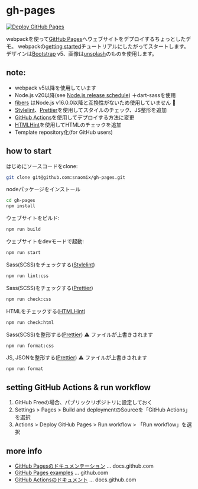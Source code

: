 # gh-pages

[![Deploy GitHub Pages](../../actions/workflows/build.yml/badge.svg)](../../actions/workflows/build.yml)

webpackを使って[GitHub Pages]へウェブサイトをデプロイするちょっとしたデモ。
webpackの[getting started]チュートリアルにしたがってスタートします。
デザインは[Bootstrap] v5、画像は[unsplash]のものを使用します。

## note:
* webpack v5以降を使用しています
* Node.js v20以降(see [Node.js release schedule]) ＋dart-sassを使用
* [fibers](https://github.com/laverdet/node-fibers) はNode.js v16.0.0以降と互換性がないため使用していません :no_good:
* [Stylelint]、[Prettier]を使用してスタイルのチェック、JS整形を追加
* [GitHub Actions]を使用してデプロイする方法に変更
* [HTMLHint]を使用してHTMLのチェックを追加
* Template repository化(for GitHub users)

## how to start

はじめにソースコードをclone:
```bash
git clone git@github.com:snaomix/gh-pages.git
```

nodeパッケージをインストール
```bash
cd gh-pages
npm install
```

ウェブサイトをビルド:
```bash
npm run build
```

ウェブサイトをdevモードで起動:
```bash
npm run start
```

Sass(SCSS)をチェックする([Stylelint])
```bash
npm run lint:css
```

Sass(SCSS)をチェックする([Prettier])
```bash
npm run check:css
```

HTMLをチェックする([HTMLHint])
```bash
npm run check:html
```

Sass(SCSS)を整形する([Prettier]) :warning: ファイルが上書きされます
```bash
npm run format:css
```

JS, JSONを整形する([Prettier]) :warning: ファイルが上書きされます

```bash
npm run format
```

## setting GitHub Actions & run workflow
1. GitHub Freeの場合、パブリックリポジトリに設定しておく
1. Settings > Pages > Build and deploymentのSourceを「GitHub Actions」を選択
1. Actions > Deploy GitHub Pages > Run workflow > 「Run workflow」を選択

[GitHub Pages]: https://docs.github.com/ja/pages
[GitHub Actions]: https://docs.github.com/ja/actions
[getting started]: https://webpack.js.org/guides/getting-started/
[Bootstrap]: https://getbootstrap.com/
[unsplash]: https://unsplash.com/
[Stylelint]: https://stylelint.io/
[Prettier]: https://prettier.io/
[HTMLHint]: https://htmlhint.com/
[Node.js release schedule]: https://github.com/nodejs/release#release-schedule

## more info

* [GitHub Pagesのドキュメンテーション](https://docs.github.com/ja/pages) … docs.github.com
* [GitHub Pages examples](https://github.com/collections/github-pages-examples) … github.com
* [GitHub Actionsのドキュメント](https://docs.github.com/ja/actions) … docs.github.com
